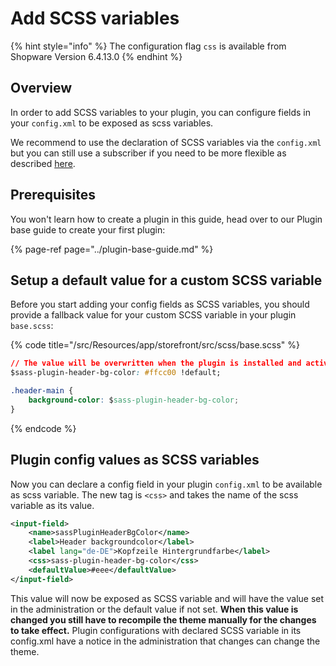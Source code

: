 # Add SCSS variables

{% hint style="info" %}
The configuration flag `css` is available from Shopware Version 6.4.13.0
{% endhint %}

## Overview

In order to add SCSS variables to your plugin, you can configure fields in your `config.xml` to be exposed as scss variables.

We recommend to use the declaration of SCSS variables via the `config.xml` but you can still use a subscriber if you need to be more flexible as described [here](./add-scss-variables-via-subscriber.md).

## Prerequisites

You won't learn how to create a plugin in this guide, head over to our Plugin base guide to create your first plugin:

{% page-ref page="../plugin-base-guide.md" %}

## Setup a default value for a custom SCSS variable

Before you start adding your config fields as SCSS variables, you should provide a fallback value for your custom SCSS variable in your plugin `base.scss`:

{% code title="<plugin root>/src/Resources/app/storefront/src/scss/base.scss" %}

```css
// The value will be overwritten when the plugin is installed and activated
$sass-plugin-header-bg-color: #ffcc00 !default;

.header-main {
    background-color: $sass-plugin-header-bg-color;
}
```

{% endcode %}

## Plugin config values as SCSS variables

Now you can declare a config field in your plugin `config.xml` to be available as scss variable.
The new tag is `<css>` and takes the name of the scss variable as its value.

```xml
<input-field>
    <name>sassPluginHeaderBgColor</name>
    <label>Header backgroundcolor</label>
    <label lang="de-DE">Kopfzeile Hintergrundfarbe</label>
    <css>sass-plugin-header-bg-color</css>
    <defaultValue>#eee</defaultValue>
</input-field>

```

This value will now be exposed as SCSS variable and will have the value set in the administration or the default value if not set. **When this value is changed you still have to recompile the theme manually for the changes to take effect.**
Plugin configurations with declared SCSS variable in its config.xml have a notice in the administration that changes can change the theme.
